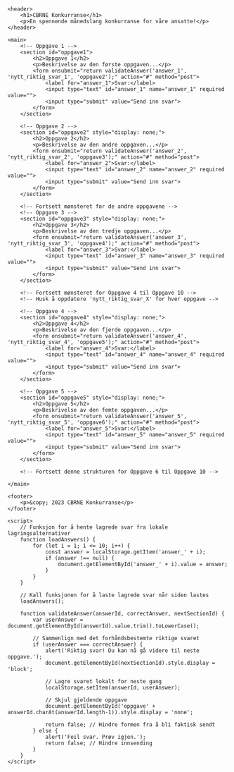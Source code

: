 <html lang="en">
<head>
    <meta charset="UTF-8">
    <meta http-equiv="X-UA-Compatible" content="IE=edge">
    <meta name="viewport" content="width=device-width, initial-scale=1.0">
    <title>CBRNE Konkurranse</title>
    <style>
        body {
            font-family: Arial, sans-serif;
            margin: 20px;
        }
    </style>
    <link rel="stylesheet" href="styles.css">
</head>
<body>

    <header>
        <h1>CBRNE Konkurranse</h1>
        <p>En spennende månedslang konkurranse for våre ansatte!</p>
    </header>

    <main>
        <!-- Oppgave 1 -->
        <section id="oppgave1">
            <h2>Oppgave 1</h2>
            <p>Beskrivelse av den første oppgaven...</p>
            <form onsubmit="return validateAnswer('answer_1', 'nytt_riktig_svar_1', 'oppgave2');" action="#" method="post">
                <label for="answer_1">Svar:</label>
                <input type="text" id="answer_1" name="answer_1" required value="">
                <input type="submit" value="Send inn svar">
            </form>
        </section>

        <!-- Oppgave 2 -->
        <section id="oppgave2" style="display: none;">
            <h2>Oppgave 2</h2>
            <p>Beskrivelse av den andre oppgaven...</p>
            <form onsubmit="return validateAnswer('answer_2', 'nytt_riktig_svar_2', 'oppgave3');" action="#" method="post">
                <label for="answer_2">Svar:</label>
                <input type="text" id="answer_2" name="answer_2" required value="">
                <input type="submit" value="Send inn svar">
            </form>
        </section>

        <!-- Fortsett mønsteret for de andre oppgavene -->
        <!-- Oppgave 3 -->
        <section id="oppgave3" style="display: none;">
            <h2>Oppgave 3</h2>
            <p>Beskrivelse av den tredje oppgaven...</p>
            <form onsubmit="return validateAnswer('answer_3', 'nytt_riktig_svar_3', 'oppgave4');" action="#" method="post">
                <label for="answer_3">Svar:</label>
                <input type="text" id="answer_3" name="answer_3" required value="">
                <input type="submit" value="Send inn svar">
            </form>
        </section>

        <!-- Fortsett mønsteret for Oppgave 4 til Oppgave 10 -->
        <!-- Husk å oppdatere 'nytt_riktig_svar_X' for hver oppgave -->

        <!-- Oppgave 4 -->
        <section id="oppgave4" style="display: none;">
            <h2>Oppgave 4</h2>
            <p>Beskrivelse av den fjerde oppgaven...</p>
            <form onsubmit="return validateAnswer('answer_4', 'nytt_riktig_svar_4', 'oppgave5');" action="#" method="post">
                <label for="answer_4">Svar:</label>
                <input type="text" id="answer_4" name="answer_4" required value="">
                <input type="submit" value="Send inn svar">
            </form>
        </section>

        <!-- Oppgave 5 -->
        <section id="oppgave5" style="display: none;">
            <h2>Oppgave 5</h2>
            <p>Beskrivelse av den femte oppgaven...</p>
            <form onsubmit="return validateAnswer('answer_5', 'nytt_riktig_svar_5', 'oppgave6');" action="#" method="post">
                <label for="answer_5">Svar:</label>
                <input type="text" id="answer_5" name="answer_5" required value="">
                <input type="submit" value="Send inn svar">
            </form>
        </section>

        <!-- Fortsett denne strukturen for Oppgave 6 til Oppgave 10 -->

    </main>

    <footer>
        <p>&copy; 2023 CBRNE Konkurranse</p>
    </footer>

    <script>
        // Funksjon for å hente lagrede svar fra lokale lagringsalternativer
        function loadAnswers() {
            for (let i = 1; i <= 10; i++) {
                const answer = localStorage.getItem('answer_' + i);
                if (answer !== null) {
                    document.getElementById('answer_' + i).value = answer;
                }
            }
        }

        // Kall funksjonen for å laste lagrede svar når siden lastes
        loadAnswers();

        function validateAnswer(answerId, correctAnswer, nextSectionId) {
            var userAnswer = document.getElementById(answerId).value.trim().toLowerCase();

            // Sammenlign med det forhåndsbestemte riktige svaret
            if (userAnswer === correctAnswer) {
                alert('Riktig svar! Du kan nå gå videre til neste oppgave.');
                document.getElementById(nextSectionId).style.display = 'block';

                // Lagre svaret lokalt for neste gang
                localStorage.setItem(answerId, userAnswer);

                // Skjul gjeldende oppgave
                document.getElementById('oppgave' + answerId.charAt(answerId.length-1)).style.display = 'none';

                return false; // Hindre formen fra å bli faktisk sendt
            } else {
                alert('Feil svar. Prøv igjen.');
                return false; // Hindre innsending
            }
        }
    </script>

</body>
</html>
